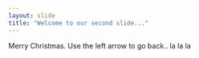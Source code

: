 ```yaml
---
layout: slide
title: "Welcome to our second slide..."
---
```

Merry Christmas.
Use the left arrow to go back..
la la la
